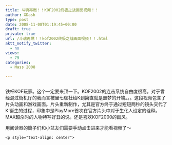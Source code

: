 ```yaml
---
title: 斗魂再燃！！KOF2002终极之战画面视频！！
author: XDash
type: post
date: 2008-11-08T01:19:45+00:00
draft: true
private: true
url: /斗魂再燃！！kof2002终极之战画面视频！！.html
aktt_notify_twitter:
  - no
views:
  - 79
categories:
  - Mass 2008

---
```

<p style="text-align: center">
  <img decoding="async" src="http://www.xdash.cn/attachments/month_0811/t200811891422.jpg" alt="" />
</p>

<p style="text-align: center">
  <p style="text-align: left">
    铁杆KOF玩家。这个一定要来顶一下。KOF2002的连击系统自由度很高。对于曾经混过街机厅的我而言被里七珈社给K到简直就是噩梦的开端。。。这段视频包含了片头动画和游戏画面。片头重新制作，尤其是官方终于通过短短两秒的镜头交代了K&#8217;诞生的过程，印象中是PlayMore首次在官方片头中对于生化人设定的诠释。MAX超杀时的人物特写好丑的说。还是喜欢KOF2000的画风。
  </p>
  
  <p style="text-align: left">
    用阅读器的筒子们和小盆友们需要手动点击进来才能看视频了～
  </p>
  
  <p style="text-align: left">
    <p style="text-align: center">
    </p>
    
    <p style="text-align: center">
